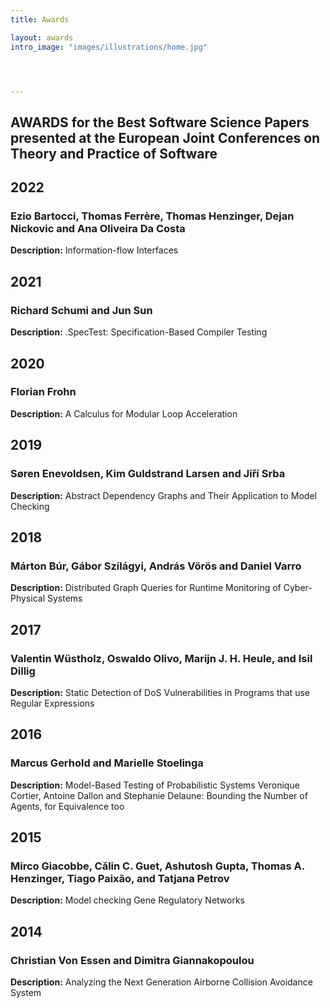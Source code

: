```yaml
---
title: Awards

layout: awards
intro_image: "images/illustrations/home.jpg"




---
```


## AWARDS for the Best Software Science Papers presented at the European Joint Conferences on Theory and Practice of Software



## 2022

### Ezio Bartocci, Thomas Ferrère, Thomas Henzinger, Dejan Nickovic and Ana Oliveira Da Costa



**Description:**  Information-flow Interfaces

## 2021

### Richard Schumi and Jun Sun



**Description:** .SpecTest: Specification-Based Compiler Testing



## 2020

### Florian Frohn



**Description:** A Calculus for Modular Loop Acceleration

## 2019

### Søren Enevoldsen, Kim Guldstrand Larsen and Jiří Srba



**Description:** Abstract Dependency Graphs and Their Application to Model Checking

## 2018

### Márton Búr, Gábor Szilágyi, András Vörös and Daniel Varro



**Description:** Distributed Graph Queries for Runtime Monitoring of Cyber-Physical Systems

## 2017

### Valentin Wüstholz, Oswaldo Olivo, Marijn J. H. Heule, and Isil Dillig



**Description:** Static Detection of DoS Vulnerabilities in Programs that use Regular Expressions

## 2016

### Marcus Gerhold and Marielle Stoelinga



**Description:**  Model-Based Testing of  Probabilistic Systems 
Veronique Cortier, Antoine Dallon and Stephanie Delaune: Bounding the Number of Agents, for Equivalence too 

## 2015

### Mirco Giacobbe, Călin C. Guet, Ashutosh Gupta, Thomas A. Henzinger, Tiago Paixão, and Tatjana Petrov



**Description:**   Model checking Gene Regulatory Networks

## 2014

### Christian Von Essen and Dimitra Giannakopoulou



**Description:**   Analyzing the Next Generation Airborne Collision Avoidance System
